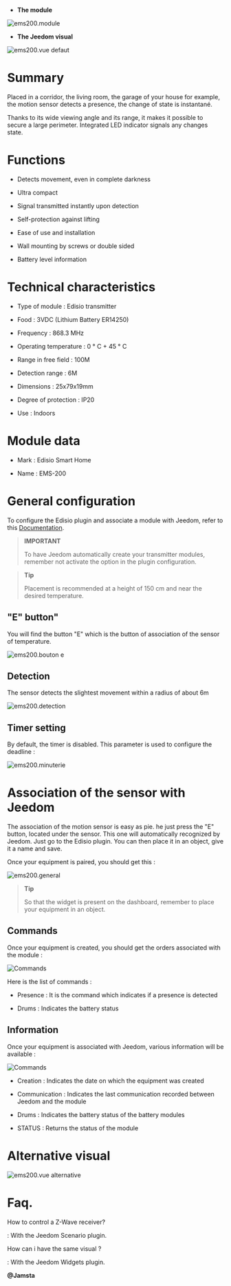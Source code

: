 -   **The module**

![ems200.module](images/ems200/ems200.module.jpg)

-   **The Jeedom visual**

![ems200.vue defaut](images/ems200/ems200.vue-defaut.jpg)

Summary 
======

Placed in a corridor, the living room, the garage of your house for example,
the motion sensor detects a presence, the change of state is
instantané.

Thanks to its wide viewing angle and its range, it makes it possible to secure
a large perimeter. Integrated LED indicator signals any changes
state.

Functions 
=========

-   Detects movement, even in complete darkness

-   Ultra compact

-   Signal transmitted instantly upon detection

-   Self-protection against lifting

-   Ease of use and installation

-   Wall mounting by screws or double sided

-   Battery level information

Technical characteristics 
===========================

-   Type of module : Edisio transmitter

-   Food : 3VDC (Lithium Battery ER14250)

-   Frequency : 868.3 MHz

-   Operating temperature : 0 ° C + 45 ° C

-   Range in free field : 100M

-   Detection range : 6M

-   Dimensions : 25x79x19mm

-   Degree of protection : IP20

-   Use : Indoors

Module data 
=================

-   Mark : Edisio Smart Home

-   Name : EMS-200

General configuration 
======================

To configure the Edisio plugin and associate a module with Jeedom,
refer to this
[Documentation](https://www.jeedom.fr/doc/documentation/plugins/edisio/en_US/edisio.html).

> **IMPORTANT**
>
> To have Jeedom automatically create your transmitter modules, remember
> not activate the option in the plugin configuration.

> **Tip**
>
> Placement is recommended at a height of 150 cm and near
> the desired temperature.

"E" button" 
----------

You will find the button "E" which is the button of association of the sensor
of temperature.

![ems200.bouton e](images/ems200/ems200.bouton-e.jpg)

Detection 
---------

The sensor detects the slightest movement within a radius of about 6m

![ems200.detection](images/ems200/ems200.detection.jpg)

Timer setting 
-----------------------

By default, the timer is disabled. This parameter is used to configure
the deadline :

![ems200.minuterie](images/ems200/ems200.minuterie.jpg)

Association of the sensor with Jeedom 
===============================

The association of the motion sensor is easy as pie. he
just press the "E" button, located under the sensor. This one will
automatically recognized by Jeedom. Just go to the
Edisio plugin. You can then place it in an object, give it a
name and save.

Once your equipment is paired, you should get this :

![ems200.general](images/ems200/ems200.general.jpg)

> **Tip**
>
> So that the widget is present on the dashboard, remember to place
> your equipment in an object.

Commands 
---------

Once your equipment is created, you should get the orders
associated with the module :

![Commands](images/ems200/ems200.commande.jpg)

Here is the list of commands :

-   Presence : It is the command which indicates if a presence is
    detected

-   Drums : Indicates the battery status

Information 
------------

Once your equipment is associated with Jeedom, various information will be
available :

![Commands](images/ems200/ems200.informations.jpg)

-   Creation : Indicates the date on which the equipment was created

-   Communication : Indicates the last communication recorded between
    Jeedom and the module

-   Drums : Indicates the battery status of the battery modules

-   STATUS : Returns the status of the module

Alternative visual 
=================

![ems200.vue alternative](images/ems200/ems200.vue-alternative.jpg)

Faq. 
======

How to control a Z-Wave receiver?

:   With the Jeedom Scenario plugin.

How can i have the same visual ?

:   With the Jeedom Widgets plugin.

**@Jamsta**
